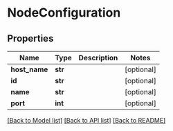 # NodeConfiguration

## Properties
Name | Type | Description | Notes
------------ | ------------- | ------------- | -------------
**host_name** | **str** |  | [optional] 
**id** | **str** |  | [optional] 
**name** | **str** |  | [optional] 
**port** | **int** |  | [optional] 

[[Back to Model list]](../README.md#documentation-for-models) [[Back to API list]](../README.md#documentation-for-api-endpoints) [[Back to README]](../README.md)

